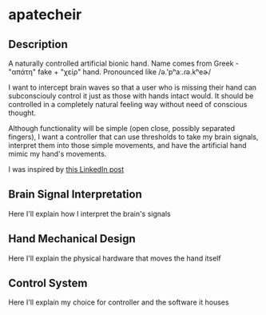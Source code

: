 # apatecheir

## Description

A naturally controlled artificial bionic hand. Name comes from Greek - "απάτη" fake + "χείρ" hand. Pronounced like /ə.'pʰaː.ɾə.kʰeɚ/

I want to intercept brain waves so that a user who is missing their hand can subconsciouly control it just as those with hands intact would. It should be controlled in a completely natural feeling way without need of conscious thought.

Although functionality will be simple (open close, possibly separated fingers), I want a controller that can use thresholds to take my brain signals, interpret them into those simple movements, and have the artificial hand mimic my hand's movements.

I was inspired by [this LinkedIn post](https://www.linkedin.com/feed/update/urn:li:activity:6723047601903685632/)

## Brain Signal Interpretation

Here I'll explain how I interpret the brain's signals

## Hand Mechanical Design

Here I'll explain the physical hardware that moves the hand itself

## Control System

Here I'll explain my choice for controller and the software it houses


